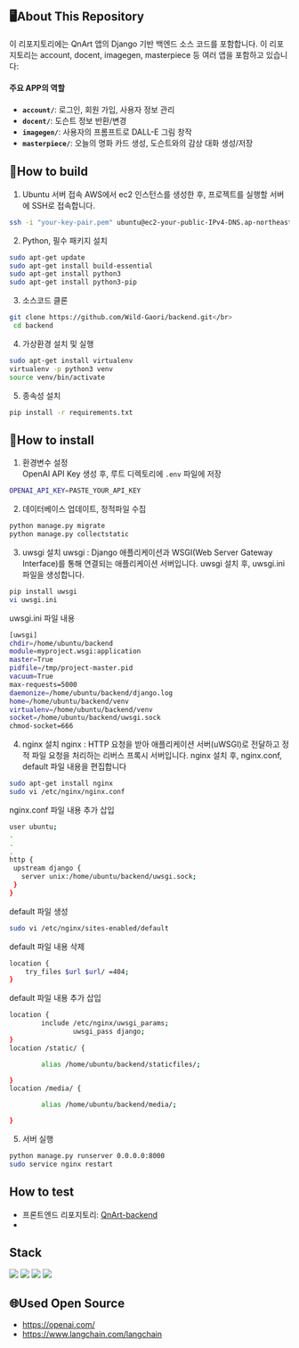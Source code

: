## 🖥️About This Repository

이 리포지토리에는 QnArt 앱의 Django 기반 백엔드 소스 코드를 포함합니다. 이 리포지토리는 account, docent, imagegen, masterpiece 등 여러 앱을 포함하고 있습니다:

#### 주요 APP의 역할

- **`account/`**: 로그인, 회원 가입, 사용자 정보 관리
- **`docent/`**: 도슨트 정보 반환/변경
- **`imagegen/`**: 사용자의 프롬프트로 DALL-E 그림 창작
- **`masterpiece/`**: 오늘의 명화 카드 생성, 도슨트와의 감상 대화 생성/저장

## 🔨How to build

1. Ubuntu 서버 접속
AWS에서 ec2 인스턴스를 생성한 후, 프로젝트를 실행할 서버에 SSH로 접속합니다.

```bash
ssh -i "your-key-pair.pem" ubuntu@ec2-your-public-IPv4-DNS.ap-northeast-2.compute.amazonaws.com
```

2. Python, 필수 패키지 설치</br>

```bash
sudo apt-get update
sudo apt-get install build-essential
sudo apt-get install python3
sudo apt-get install python3-pip
```

3. 소스코드 클론</br>

```bash
git clone https://github.com/Wild-Gaori/backend.git</br>
 cd backend
```

4. 가상환경 설치 및 실행</br>

```bash
sudo apt-get install virtualenv
virtualenv -p python3 venv
source venv/bin/activate
```

5. 종속성 설치</br>

```bash
pip install -r requirements.txt
```

## 🤖How to install

1. 환경변수 설정 </br>
OpenAI API Key 생성 후, 루트 디렉토리에 `.env` 파일에 저장

```bash
OPENAI_API_KEY=PASTE_YOUR_API_KEY
```

2. 데이터베이스 업데이트, 정적파일 수집

```bash
python manage.py migrate
python manage.py collectstatic
```

3. uwsgi 설치
uwsgi : Django 애플리케이션과 WSGI(Web Server Gateway Interface)를 통해 연결되는 애플리케이션 서버입니다.
uwsgi 설치 후, uwsgi.ini 파일을 생성합니다.

```bash
pip install uwsgi
vi uwsgi.ini
```
uwsgi.ini 파일 내용
```bash
[uwsgi]
chdir=/home/ubuntu/backend
module=myproject.wsgi:application
master=True
pidfile=/tmp/project-master.pid
vacuum=True
max-requests=5000
daemonize=/home/ubuntu/backend/django.log
home=/home/ubuntu/backend/venv
virtualenv=/home/ubuntu/backend/venv
socket=/home/ubuntu/backend/uwsgi.sock
chmod-socket=666
```

4. nginx 설치
nginx : HTTP 요청을 받아 애플리케이션 서버(uWSGI)로 전달하고 정적 파일 요청을 처리하는 리버스 프록시 서버입니다.
nginx 설치 후, nginx.conf, default 파일 내용을 편집합니다

```bash
sudo apt-get install nginx
sudo vi /etc/nginx/nginx.conf
```
nginx.conf 파일 내용 추가 삽입
```bash
user ubuntu;
.
.
.
http {
 upstream django {
   server unix:/home/ubuntu/backend/uwsgi.sock;       
 }
}
```
default 파일 생성
```bash
sudo vi /etc/nginx/sites-enabled/default
```
default 파일 내용 삭제
```bash
location {
    try_files $url $url/ =404;
}
```
default 파일 내용 추가 삽입
```bash
location {
        include /etc/nginx/uwsgi_params;
                uwsgi_pass django;
}
location /static/ {

        alias /home/ubuntu/backend/staticfiles/;

}
location /media/ {

        alias /home/ubuntu/backend/media/;

}
```

5. 서버 실행

```bash
python manage.py runserver 0.0.0.0:8000
sudo service nginx restart
```



  
## How to test
- 프론트엔드 리포지토리: [QnArt-backend](https://github.com/Wild-Gaori/backend)
- 
## Stack
<img src="https://img.shields.io/badge/python-3776AB?style=for-the-badge&logo=python&logoColor=white">
<img src="https://img.shields.io/badge/django-092E20?style=for-the-badge&logo=django&logoColor=white">
<img src="https://img.shields.io/badge/amazonaws-232F3E?style=for-the-badge&logo=amazonaws&logoColor=white">
<img src="https://img.shields.io/badge/MySQL-4479A1?style=flat-square&logo=MySQL&logoColor=white"/></a> &nbsp 

## 🌐Used Open Source
- https://openai.com/
- https://www.langchain.com/langchain
